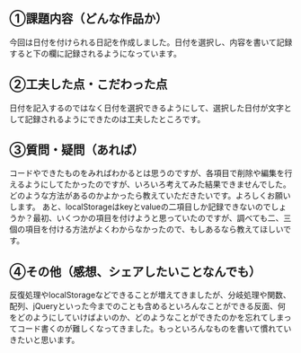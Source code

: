 ## ①課題内容（どんな作品か）
今回は日付を付けられる日記を作成しました。日付を選択し、内容を書いて記録すると下の欄に記録されるようになっています。


## ②工夫した点・こだわった点
日付を記入するのではなく日付を選択できるようにして、選択した日付が文字として記録されるようにできたのは工夫したところです。


## ③質問・疑問（あれば）
コードやできたものをみればわかるとは思うのですが、各項目で削除や編集を行えるようにしてたかったのですが、いろいろ考えてみた結果できませんでした。どのような方法があるのかよかったら教えていただきたいです。よろしくお願いします。
あと、localStorageはkeyとvalueの二項目しか記録できないのでしょうか？最初、いくつかの項目を付けようと思っていたのですが、調べても二、三個の項目を付ける方法がよくわからなかったので、もしあるなら教えてほしいです。


## ④その他（感想、シェアしたいことなんでも）
反復処理やlocalStorageなどできることが増えてきましたが、分岐処理や関数、配列、jQueryといった今までのことも含めるといろんなことができる反面、何をどのようにしていけばよいのか、どのようなことができたのかを忘れてしまってコード書くのが難しくなってきました。もっといろんなものを書いて慣れていきたいと思います。

